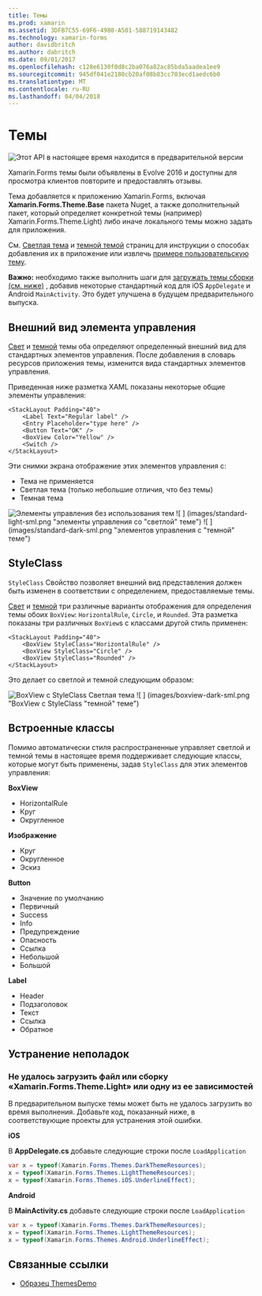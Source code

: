 ```yaml
---
title: Темы
ms.prod: xamarin
ms.assetid: 3DFB7C55-69F6-4980-A501-588719143482
ms.technology: xamarin-forms
author: davidbritch
ms.author: dabritch
ms.date: 09/01/2017
ms.openlocfilehash: c128e6130f0d8c2ba076a82ac85bda5aadea1ee9
ms.sourcegitcommit: 945df041e2180cb20af08b83cc703ecd1aedc6b0
ms.translationtype: MT
ms.contentlocale: ru-RU
ms.lasthandoff: 04/04/2018
---
```

# <a name="themes"></a>Темы

![](~/media/shared/preview.png "Этот API в настоящее время находится в предварительной версии")

Xamarin.Forms темы были объявлены в Evolve 2016 и доступны для просмотра клиентов повторите и предоставлять отзывы.

Тема добавляется к приложению Xamarin.Forms, включая **Xamarin.Forms.Theme.Base** пакета Nuget, а также дополнительный пакет, который определяет конкретной темы (например) Xamarin.Forms.Theme.Light) либо иначе локального темы можно задать для приложения.

См. [Светлая тема](light.md) и [темной темой](dark.md) страниц для инструкции о способах добавления их в приложение или извлечь [примере пользовательскую тему](custom.md).

**Важно:** необходимо также выполнить шаги для [загружать темы сборки (см. ниже)](#loadtheme) , добавив некоторые стандартный код для iOS `AppDelegate` и Android `MainActivity`. Это будет улучшена в будущем предварительного выпуска.


## <a name="control-appearance"></a>Внешний вид элемента управления

[Свет](light.md) и [темной](dark.md) темы оба определяют определенный внешний вид для стандартных элементов управления. После добавления в словарь ресурсов приложения темы, изменится вида стандартных элементов управления.

Приведенная ниже разметка XAML показаны некоторые общие элементы управления:

```xaml
<StackLayout Padding="40">
    <Label Text="Regular label" />
    <Entry Placeholder="type here" />
    <Button Text="OK" />
    <BoxView Color="Yellow" />
    <Switch />
</StackLayout>
```

Эти снимки экрана отображение этих элементов управления с:

* Тема не применяется
* Светлая тема (только небольшие отличия, что без темы)
* Темная тема

![](images/standard-none-sml.png "Элементы управления без использования тем") ![ ] (images/standard-light-sml.png "элементы управления со "светлой" теме") ![ ] (images/standard-dark-sml.png "элементов управления с "темной" теме")

<a name="styleclass" />

## <a name="styleclass"></a>StyleClass

`StyleClass` Свойство позволяет внешний вид представления должен быть изменен в соответствии с определением, предоставляемые темы.

[Свет](light.md) и [темной](dark.md) три различные варианты отображения для определения темы обоих `BoxView`: `HorizontalRule`, `Circle`, и `Rounded`. Эта разметка показаны три различных `BoxView`s с классами другой стиль применен:

```xaml
<StackLayout Padding="40">
    <BoxView StyleClass="HorizontalRule" />
    <BoxView StyleClass="Circle" />
    <BoxView StyleClass="Rounded" />
</StackLayout>
```

Это делает со светлой и темной следующим образом:

![](images/boxview-light-sml.png "BoxView с StyleClass Светлая тема") ![ ] (images/boxview-dark-sml.png "BoxView с StyleClass "темной" теме")

<a name="builtin" />

## <a name="built-in-classes"></a>Встроенные классы

Помимо автоматически стиля распространенные управляет светлой и темной темы в настоящее время поддерживает следующие классы, которые могут быть применены, задав `StyleClass` для этих элементов управления:

**BoxView**

* HorizontalRule
* Круг
* Округленное

**Изображение**

* Круг
* Округленное
* Эскиз

**Button**

* Значение по умолчанию
* Первичный
* Success
* Info
* Предупреждение
* Опасность
* Ссылка
* Небольшой
* Большой

**Label**

* Header
* Подзаголовок
* Текст
* Ссылка
* Обратное


## <a name="troubleshooting"></a>Устранение неполадок

<a name="loadtheme" />

### <a name="could-not-load-file-or-assembly-xamarinformsthemelight-or-one-of-its-dependencies"></a>Не удалось загрузить файл или сборку «Xamarin.Forms.Theme.Light» или одну из ее зависимостей

В предварительном выпуске темы может быть не удалось загрузить во время выполнения. Добавьте код, показанный ниже, в соответствующие проекты для устранения этой ошибки.

**iOS**

В **AppDelegate.cs** добавьте следующие строки после `LoadApplication`

```csharp
var x = typeof(Xamarin.Forms.Themes.DarkThemeResources);
x = typeof(Xamarin.Forms.Themes.LightThemeResources);
x = typeof(Xamarin.Forms.Themes.iOS.UnderlineEffect);
```

**Android**

В **MainActivity.cs** добавьте следующие строки после `LoadApplication`

```csharp
var x = typeof(Xamarin.Forms.Themes.DarkThemeResources);
x = typeof(Xamarin.Forms.Themes.LightThemeResources);
x = typeof(Xamarin.Forms.Themes.Android.UnderlineEffect);
```


## <a name="related-links"></a>Связанные ссылки

- [Образец ThemesDemo](https://github.com/xamarin/xamarin-forms-samples/tree/master/Themes/ThemesDemo)
